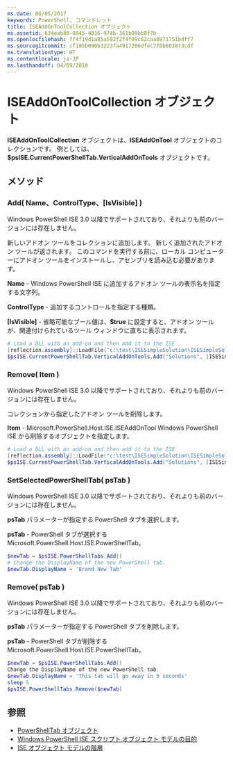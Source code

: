 ```yaml
---
ms.date: 06/05/2017
keywords: PowerShell, コマンドレット
title: ISEAddOnToolCollection オブジェクト
ms.assetid: 634eab89-0845-4016-974b-361b09bb8f7b
ms.openlocfilehash: ff4f19d1a85a592f2f4f09c62caa0971751bdff7
ms.sourcegitcommit: cf195b090b3223fa4917206dfec7f0b603873cdf
ms.translationtype: HT
ms.contentlocale: ja-JP
ms.lasthandoff: 04/09/2018
---
```

# <a name="the-iseaddontoolcollection-object"></a>ISEAddOnToolCollection オブジェクト

**ISEAddOnToolCollection** オブジェクトは、**ISEAddOnTool** オブジェクトのコレクションです。 例としては、**$psISE.CurrentPowerShellTab.VerticalAddOnTools** オブジェクトです。

## <a name="methods"></a>メソッド

### <a name="add-name-controltype-isvisible-"></a>Add\( Name、ControlType、\[IsVisible\] \)

Windows PowerShell ISE 3.0 以降でサポートされており、それよりも前のバージョンには存在しません。

新しいアドオン ツールをコレクションに追加します。 新しく追加されたアドオン ツールが返されます。 このコマンドを実行する前に、ローカル コンピューターにアドオン ツールをインストールし、アセンブリを読み込む必要があります。

**Name** - Windows PowerShell ISE に追加するアドオン ツールの表示名を指定する文字列。

**ControlType** - 追加するコントロールを指定する種類。

**\[IsVisible\]** - 省略可能なブール値は、**$true** に設定すると、アドオン ツールが、関連付けられているツール ウィンドウに直ちに表示されます。

```powershell
# Load a DLL with an add-on and then add it to the ISE
[reflection.assembly]::LoadFile("c:\test\ISESimpleSolution\ISESimpleSolution.dll")
$psISE.CurrentPowerShellTab.VerticalAddOnTools.Add("Solutions", [ISESimpleSolution.Solution], $true)
```

### <a name="remove-item-"></a>Remove\( Item \)

Windows PowerShell ISE 3.0 以降でサポートされており、それよりも前のバージョンには存在しません。

コレクションから指定したアドオン ツールを削除します。

**Item** - Microsoft.PowerShell.Host.ISE.ISEAddOnTool Windows PowerShell ISE から削除するオブジェクトを指定します。

```powershell
# Load a DLL with an add-on and then add it to the ISE
[reflection.assembly]::LoadFile("c:\test\ISESimpleSolution\ISESimpleSolution.dll")
$psISE.CurrentPowerShellTab.VerticalAddOnTools.Add("Solutions", [ISESimpleSolution.Solution], $true)
```

### <a name="setselectedpowershelltab-pstab-"></a>SetSelectedPowerShellTab\( psTab \)

Windows PowerShell ISE 3.0 以降でサポートされており、それよりも前のバージョンには存在しません。

**psTab** パラメーターが指定する PowerShell タブを選択します。

**psTab** - PowerShell タブが選択するMicrosoft.PowerShell.Host.ISE.PowerShellTab。

```powershell
$newTab = $psISE.PowerShellTabs.Add()
# Change the DisplayName of the new PowerShell tab.
$newTab.DisplayName = 'Brand New Tab'
```

### <a name="remove-pstab-"></a>Remove\( psTab \)

Windows PowerShell ISE 3.0 以降でサポートされており、それよりも前のバージョンには存在しません。

**psTab** パラメーターが指定する PowerShell タブを削除します。

**psTab** - PowerShell タブが削除する Microsoft.PowerShell.Host.ISE.PowerShellTab。

```powershell
$newTab = $psISE.PowerShellTabs.Add()
Change the DisplayName of the new PowerShell tab.
$newTab.DisplayName = 'This tab will go away in 5 seconds'
sleep 5
$psISE.PowerShellTabs.Remove($newTab)
```

## <a name="see-also"></a>参照

- [PowerShellTab オブジェクト](The-PowerShellTab-Object.md)
- [Windows PowerShell ISE スクリプト オブジェクト モデルの目的](Purpose-of-the-Windows-PowerShell-ISE-Scripting-Object-Model.md)
- [ISE オブジェクト モデルの階層](The-ISE-Object-Model-Hierarchy.md)